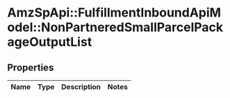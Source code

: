 # AmzSpApi::FulfillmentInboundApiModel::NonPartneredSmallParcelPackageOutputList

## Properties
Name | Type | Description | Notes
------------ | ------------- | ------------- | -------------

